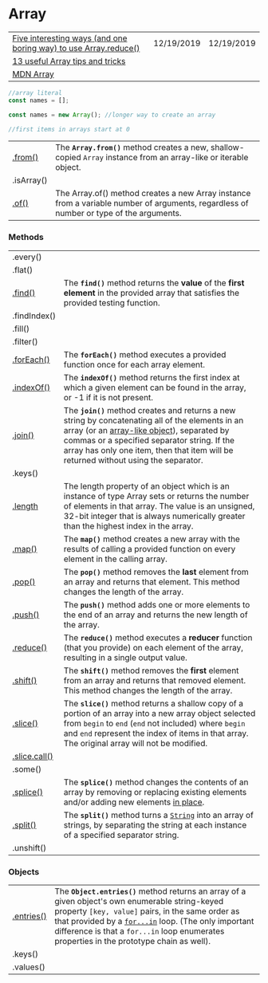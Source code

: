 # Array

|  |  |  |
| :--- | :--- | :--- |
| [Five interesting ways \(and one boring way\) to use Array.reduce\(\)](https://gomakethings.com/five-interesting-ways-and-one-boring-way-to-use-array.reduce) | 12/19/2019 | 12/19/2019 |
| [13 useful Array tips and tricks](https://dev.to/duomly/13-useful-javascript-array-tips-and-tricks-you-should-know-2jfo) |  |  |
| [MDN Array](https://developer.mozilla.org/en-US/docs/Web/JavaScript/Reference/Global_Objects/Array) |  |  |

```javascript
//array literal
const names = [];

const names = new Array(); //longer way to create an array

//first items in arrays start at 0


```

|  |  |
| :--- | :--- |
| [.from\(\)](https://developer.mozilla.org/en-US/docs/Web/JavaScript/Reference/Global_Objects/Array/from) | The **`Array.from()`** method creates a new, shallow-copied `Array` instance from an array-like or iterable object. |
| .isArray\(\) |  |
| [.of\(\)](https://developer.mozilla.org/en-US/docs/Web/JavaScript/Reference/Global_Objects/Array/of) | The Array.of\(\) method creates a new Array instance from a variable number of arguments, regardless of number or type of the arguments. |

### Methods

|  |  |
| :--- | :--- |
| .every\(\) |  |
| .flat\(\) |  |
| [.find\(\)](https://developer.mozilla.org/en-US/docs/Web/JavaScript/Reference/Global_Objects/Array/find) | The **`find()`** method returns the **value** of the **first element** in the provided array that satisfies the provided testing function. |
| .findIndex\(\) |  |
| .fill\(\) |  |
| .filter\(\) |  |
| [.forEach\(\)](https://developer.mozilla.org/en-US/docs/Web/JavaScript/Reference/Global_Objects/Array/forEach) | The **`forEach()`** method executes a provided function once for each array element. |
| [.indexOf\(\)](https://developer.mozilla.org/en-US/docs/Web/JavaScript/Reference/Global_Objects/Array/indexOf) | The **`indexOf()`** method returns the first index at which a given element can be found in the array, or -1 if it is not present. |
| [.join\(\)](https://developer.mozilla.org/en-US/docs/Web/JavaScript/Reference/Global_Objects/Array/join) | The **`join()`** method creates and returns a new string by concatenating all of the elements in an array \(or an [array-like object](https://developer.mozilla.org/en-US/docs/Web/JavaScript/Guide/Indexed_collections#Working_with_array-like_objects)\), separated by commas or a specified separator string. If the array has only one item, then that item will be returned without using the separator. |
| .keys\(\) |  |
| [.length](https://developer.mozilla.org/en-US/docs/Web/JavaScript/Reference/Global_Objects/Array/length) | The length property of an object which is an instance of type Array sets or returns the number of elements in that array. The value is an unsigned, 32-bit integer that is always numerically greater than the highest index in the array. |
| [.map\(\)](https://developer.mozilla.org/en-US/docs/Web/JavaScript/Reference/Global_Objects/Array/map) | The **`map()`** method creates a new array with the results of calling a provided function on every element in the calling array. |
| [.pop\(\)](https://developer.mozilla.org/en-US/docs/Web/JavaScript/Reference/Global_Objects/Array/pop) | The **`pop()`** method removes the **last** element from an array and returns that element. This method changes the length of the array. |
| [.push\(\)](https://developer.mozilla.org/en-US/docs/Web/JavaScript/Reference/Global_Objects/Array/push) | The **`push()`** method adds one or more elements to the end of an array and returns the new length of the array. |
| [.reduce\(\)](https://developer.mozilla.org/en-US/docs/Web/JavaScript/Reference/Global_Objects/Array/Reduce) | The **`reduce()`** method executes a **reducer** function \(that you provide\) on each element of the array, resulting in a single output value. |
| [.shift\(\)](https://developer.mozilla.org/en-US/docs/Web/JavaScript/Reference/Global_Objects/Array/shift) | The **`shift()`** method removes the **first** element from an array and returns that removed element. This method changes the length of the array. |
| [.slice\(\)](https://developer.mozilla.org/en-US/docs/Web/JavaScript/Reference/Global_Objects/Array/slice) | The **`slice()`** method returns a shallow copy of a portion of an array into a new array object selected from `begin` to `end` \(`end` not included\) where `begin` and `end` represent the index of items in that array. The original array will not be modified. |
| [.slice.call\(\)](https://stackoverflow.com/questions/7056925/how-does-array-prototype-slice-call-work) |  |
| .some\(\) |  |
| [.splice\(\)](https://developer.mozilla.org/en-US/docs/Web/JavaScript/Reference/Global_Objects/Array/splice) | The **`splice()`** method changes the contents of an array by removing or replacing existing elements and/or adding new elements [in place](https://en.wikipedia.org/wiki/In-place_algorithm). |
| [.split\(\)](https://developer.mozilla.org/en-US/docs/Web/JavaScript/Reference/Global_Objects/String/split) | The **`split()`** method turns a [`String`](https://developer.mozilla.org/en-US/docs/Web/JavaScript/Reference/Global_Objects/String) into an array of strings, by separating the string at each instance of a specified separator string. |
| .unshift\(\) |  |

### Objects

|  |  |
| :--- | :--- |
| [.entries\(\)](https://developer.mozilla.org/en-US/docs/Web/JavaScript/Reference/Global_Objects/Object/entries) | The **`Object.entries()`** method returns an array of a given object's own enumerable string-keyed property `[key, value]` pairs, in the same order as that provided by a [`for...in`](https://developer.mozilla.org/en-US/docs/Web/JavaScript/Reference/Statements/for...in) loop. \(The only important difference is that a `for...in` loop enumerates properties in the prototype chain as well\).  |
| .keys\(\) |  |
| .values\(\) |  |

